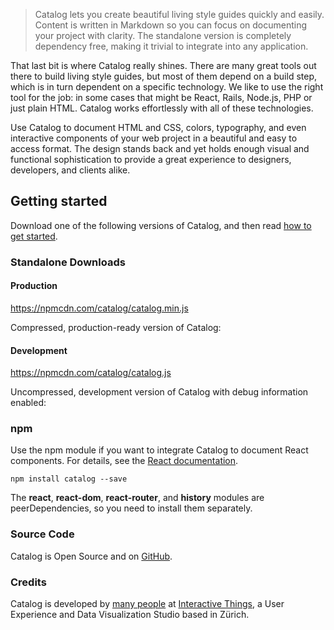 > Catalog lets you create beautiful living style guides quickly and easily. Content is written in Markdown so you can focus on documenting your project with clarity. The standalone version is completely dependency free, making it trivial to integrate into any application.

That last bit is where Catalog really shines. There are many great tools out there to build living style guides, but most of them depend on a build step, which is in turn dependent on a specific technology. We like to use the right tool for the job: in some cases that might be React, Rails, Node.js, PHP or just plain HTML. Catalog works effortlessly with all of these technologies.

Use Catalog to document HTML and CSS, colors, typography, and even interactive components of your web project in a beautiful and easy to access format. The design stands back and yet holds enough visual and functional sophistication to provide a great experience to designers, developers, and clients alike.

## Getting started

Download one of the following versions of Catalog, and then read [how to get started](#/usage).

### Standalone Downloads

#### Production

https://npmcdn.com/catalog/catalog.min.js

Compressed, production-ready version of Catalog: 

#### Development

https://npmcdn.com/catalog/catalog.js

Uncompressed, development version of Catalog with debug information enabled: 

### npm

Use the npm module if you want to integrate Catalog to document React components. For details, see the [React documentation](#/react).

```code
npm install catalog --save
```

The **react**, **react-dom**, **react-router**, and **history** modules are peerDependencies, so you need to install them separately.

### Source Code

Catalog is Open Source and on [GitHub](https://github.com/interactivethings/catalog/).

### Credits

Catalog is developed by [many people](https://github.com/interactivethings/catalog/blob/master/AUTHORS) at [Interactive Things](http://www.interactivethings.com/), a User Experience and Data Visualization Studio based in Zürich.
